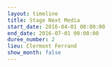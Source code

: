 ```yaml
---
layout: timeline
title: Stage Next Media
start_date: 2016-04-01 00:00:00
end_date: 2016-07-01 00:00:00
duree_number: 2
lieu: Clermont Ferrand
show_month: false
---
```


